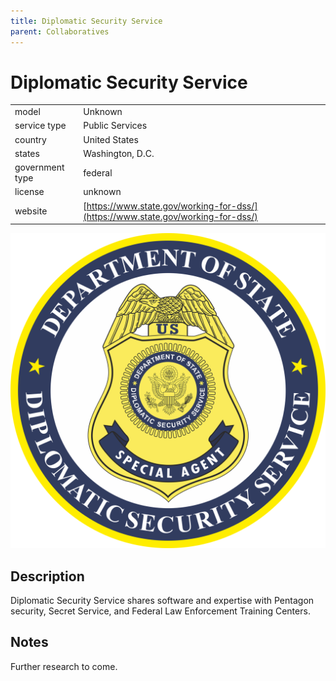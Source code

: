 ```yaml
---
title: Diplomatic Security Service
parent: Collaboratives
---
```


# Diplomatic Security Service

|                   |                                          |
|:------------------|:-----------------------------------------|
| model             | Unknown
| service type      | Public Services
| country           | United States
| states            | Washington, D.C.
| government type   | federal
| license           | unknown
| website           | [https://www.state.gov/working-for-dss/](https://www.state.gov/working-for-dss/)

![dss screenshot](images/dss.svg)

## Description
Diplomatic Security Service shares software and expertise with Pentagon security, Secret Service, and Federal Law Enforcement Training Centers.

## Notes
Further research to come.
